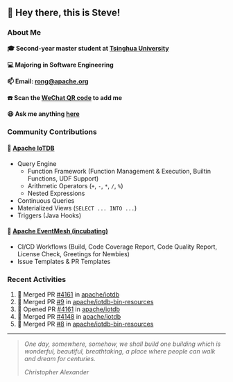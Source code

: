 ## 👋 Hey there, this is Steve!

### About Me

**🎓 Second-year master student at [Tsinghua University](https://www.tsinghua.edu.cn/)**

**💻 Majoring in Software Engineering**

**📫 Email: rong@apache.org**

**☎️ Scan the [WeChat QR code](https://github.com/SteveYurongSu/SteveYurongSu/issues/1) to add me**

**😆 Ask me anything <a href="https://github.com/SteveYurongSu/SteveYurongSu/issues">here</a>**

### Community Contributions

#### 🚀 [Apache IoTDB](https://github.com/apache/iotdb/pulls?q=is%3Apr+author%3ASteveYurongSu)

- Query Engine
  - Function Framework (Function Management & Execution, Builtin Functions, UDF Support)
  - Arithmetic Operators (`+`, `-`, `*`, `/`, `%`)
  - Nested Expressions
- Continuous Queries
- Materialized Views (`SELECT ... INTO ...`)
- Triggers (Java Hooks)

#### 🚀 [Apache EventMesh (incubating)](https://github.com/apache/incubator-eventmesh/pulls?q=is%3Apr+author%3ASteveYurongSu)

- CI/CD Workflows (Build, Code Coverage Report, Code Quality Report, License Check, Greetings for Newbies)
- Issue Templates & PR Templates 

### Recent Activities
<!--START_SECTION:activity-->

1. 🎉 Merged PR [#4161](https://github.com/apache/iotdb/pull/4161) in [apache/iotdb](https://github.com/apache/iotdb)
2. 🎉 Merged PR [#9](https://github.com/apache/iotdb-bin-resources/pull/9) in [apache/iotdb-bin-resources](https://github.com/apache/iotdb-bin-resources)
3. 💪 Opened PR [#4161](https://github.com/apache/iotdb/pull/4161) in [apache/iotdb](https://github.com/apache/iotdb)
4. 🎉 Merged PR [#4148](https://github.com/apache/iotdb/pull/4148) in [apache/iotdb](https://github.com/apache/iotdb)
5. 🎉 Merged PR [#8](https://github.com/apache/iotdb-bin-resources/pull/8) in [apache/iotdb-bin-resources](https://github.com/apache/iotdb-bin-resources)
<!--END_SECTION:activity-->

---

> *One day, somewhere, somehow, we shall build one building which is wonderful, beautiful, breathtaking, a place where people can walk and dream for centuries.*
>
> *Christopher Alexander*
